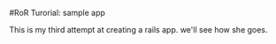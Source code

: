 #RoR Turorial: sample app

This is my third attempt at creating a rails app. we'll see how she goes.